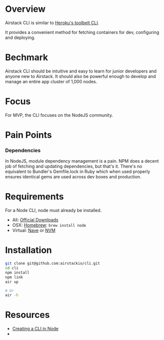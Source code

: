 # Overview

Airstack CLI is similar to [Heroku's toolbelt CLI](https://toolbelt.heroku.com/).

It provides a convenient method for fetching containers for dev, configuring and deploying.


# Bechmark

Airstack CLI should be intuitive and easy to learn for junior developers and anyone new to Airstack.
It should also be powerful enough to develop and manage an entire app cluster of 1,000 nodes.


# Focus

For MVP, the CLI focuses on the NodeJS community.


# Pain Points

### Dependencies

In NodeJS, module dependency management is a pain. NPM does a decent job of fetching and updating dependencies,
but that's it. There's no equivalent to Bundler's Gemfile.lock in Ruby which when used properly ensures
identical gems are used across dev boxes and production.


# Requirements

For a Node CLI, node must already be installed.

* All: [Official Downloads](http://nodejs.org/download/)
* OSX: [Homebrew](http://brew.sh/): `brew install node`
* Virtual: [Nave](https://github.com/isaacs/nave) or [NVM](https://github.com/creationix/nvm)


# Installation

```bash
git clone git@github.com:airstackio/cli.git
cd cli
npm install
npm link
air up

# Or
air -h
```


# Resources

* [Creating a CLI in Node](http://michaelbrooks.ca/deck/jsconf2013/)
*
